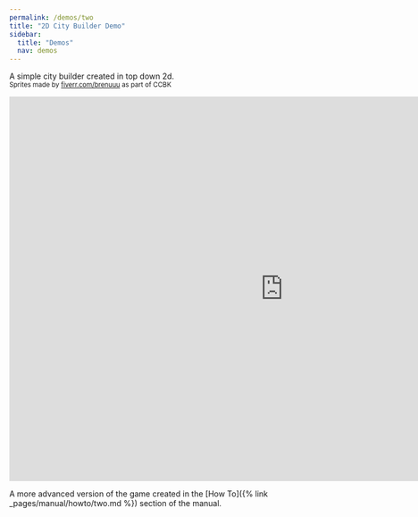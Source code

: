 ```yaml
---
permalink: /demos/two
title: "2D City Builder Demo"
sidebar:
  title: "Demos"
  nav: demos
---
```


A simple city builder created in top down 2d.  
<sup>Sprites made by [fiverr.com/brenuuu](https://www.fiverr.com/brenuuu) as part of CCBK</sup>

<iframe frameborder="0" src="https://itch.io/embed-upload/5010679?color=000000" allowfullscreen="0" width="980" height="688"></iframe>  
  
 A more advanced version of the game created in the [How To]({% link _pages/manual/howto/two.md %}) section of the manual.